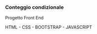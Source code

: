 <h3>Conteggio condizionale</h3>
<p>Progetto Front End</p>
<p>HTML - CSS - BOOTSTRAP - JAVASCRIPT</p>
